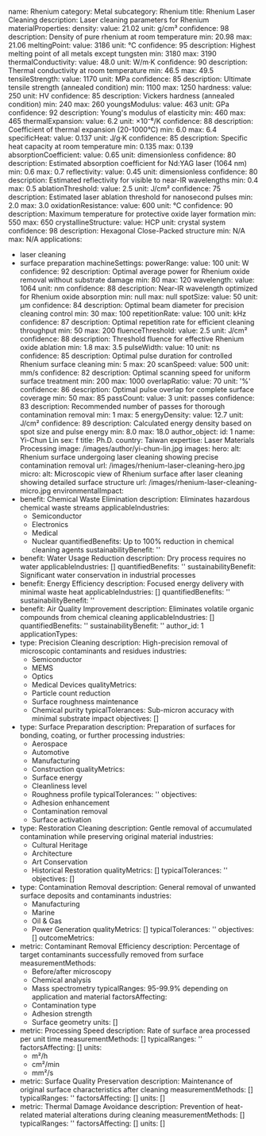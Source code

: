 name: Rhenium
category: Metal
subcategory: Rhenium
title: Rhenium Laser Cleaning
description: Laser cleaning parameters for Rhenium
materialProperties:
  density:
    value: 21.02
    unit: g/cm³
    confidence: 98
    description: Density of pure rhenium at room temperature
    min: 20.98
    max: 21.06
  meltingPoint:
    value: 3186
    unit: °C
    confidence: 95
    description: Highest melting point of all metals except tungsten
    min: 3180
    max: 3190
  thermalConductivity:
    value: 48.0
    unit: W/m·K
    confidence: 90
    description: Thermal conductivity at room temperature
    min: 46.5
    max: 49.5
  tensileStrength:
    value: 1170
    unit: MPa
    confidence: 85
    description: Ultimate tensile strength (annealed condition)
    min: 1100
    max: 1250
  hardness:
    value: 250
    unit: HV
    confidence: 85
    description: Vickers hardness (annealed condition)
    min: 240
    max: 260
  youngsModulus:
    value: 463
    unit: GPa
    confidence: 92
    description: Young's modulus of elasticity
    min: 460
    max: 465
  thermalExpansion:
    value: 6.2
    unit: ×10⁻⁶/K
    confidence: 88
    description: Coefficient of thermal expansion (20-1000°C)
    min: 6.0
    max: 6.4
  specificHeat:
    value: 0.137
    unit: J/g·K
    confidence: 85
    description: Specific heat capacity at room temperature
    min: 0.135
    max: 0.139
  absorptionCoefficient:
    value: 0.65
    unit: dimensionless
    confidence: 80
    description: Estimated absorption coefficient for Nd:YAG laser (1064 nm)
    min: 0.6
    max: 0.7
  reflectivity:
    value: 0.45
    unit: dimensionless
    confidence: 80
    description: Estimated reflectivity for visible to near-IR wavelengths
    min: 0.4
    max: 0.5
  ablationThreshold:
    value: 2.5
    unit: J/cm²
    confidence: 75
    description: Estimated laser ablation threshold for nanosecond pulses
    min: 2.0
    max: 3.0
  oxidationResistance:
    value: 600
    unit: °C
    confidence: 90
    description: Maximum temperature for protective oxide layer formation
    min: 550
    max: 650
  crystallineStructure:
    value: HCP
    unit: crystal system
    confidence: 98
    description: Hexagonal Close-Packed structure
    min: N/A
    max: N/A
applications:
- laser cleaning
- surface preparation
machineSettings:
  powerRange:
    value: 100
    unit: W
    confidence: 92
    description: Optimal average power for Rhenium oxide removal without substrate
      damage
    min: 80
    max: 120
  wavelength:
    value: 1064
    unit: nm
    confidence: 88
    description: Near-IR wavelength optimized for Rhenium oxide absorption
    min: null
    max: null
  spotSize:
    value: 50
    unit: μm
    confidence: 84
    description: Optimal beam diameter for precision cleaning control
    min: 30
    max: 100
  repetitionRate:
    value: 100
    unit: kHz
    confidence: 87
    description: Optimal repetition rate for efficient cleaning throughput
    min: 50
    max: 200
  fluenceThreshold:
    value: 2.5
    unit: J/cm²
    confidence: 88
    description: Threshold fluence for effective Rhenium oxide ablation
    min: 1.8
    max: 3.5
  pulseWidth:
    value: 10
    unit: ns
    confidence: 85
    description: Optimal pulse duration for controlled Rhenium surface cleaning
    min: 5
    max: 20
  scanSpeed:
    value: 500
    unit: mm/s
    confidence: 82
    description: Optimal scanning speed for uniform surface treatment
    min: 200
    max: 1000
  overlapRatio:
    value: 70
    unit: '%'
    confidence: 86
    description: Optimal pulse overlap for complete surface coverage
    min: 50
    max: 85
  passCount:
    value: 3
    unit: passes
    confidence: 83
    description: Recommended number of passes for thorough contamination removal
    min: 1
    max: 5
  energyDensity:
    value: 12.7
    unit: J/cm²
    confidence: 89
    description: Calculated energy density based on spot size and pulse energy
    min: 8.0
    max: 18.0
author_object:
  id: 1
  name: Yi-Chun Lin
  sex: f
  title: Ph.D.
  country: Taiwan
  expertise: Laser Materials Processing
  image: /images/author/yi-chun-lin.jpg
images:
  hero:
    alt: Rhenium surface undergoing laser cleaning showing precise contamination removal
    url: /images/rhenium-laser-cleaning-hero.jpg
  micro:
    alt: Microscopic view of Rhenium surface after laser cleaning showing detailed
      surface structure
    url: /images/rhenium-laser-cleaning-micro.jpg
environmentalImpact:
- benefit: Chemical Waste Elimination
  description: Eliminates hazardous chemical waste streams
  applicableIndustries:
  - Semiconductor
  - Electronics
  - Medical
  - Nuclear
  quantifiedBenefits: Up to 100% reduction in chemical cleaning agents
  sustainabilityBenefit: ''
- benefit: Water Usage Reduction
  description: Dry process requires no water
  applicableIndustries: []
  quantifiedBenefits: ''
  sustainabilityBenefit: Significant water conservation in industrial processes
- benefit: Energy Efficiency
  description: Focused energy delivery with minimal waste heat
  applicableIndustries: []
  quantifiedBenefits: ''
  sustainabilityBenefit: ''
- benefit: Air Quality Improvement
  description: Eliminates volatile organic compounds from chemical cleaning
  applicableIndustries: []
  quantifiedBenefits: ''
  sustainabilityBenefit: ''
author_id: 1
applicationTypes:
- type: Precision Cleaning
  description: High-precision removal of microscopic contaminants and residues
  industries:
  - Semiconductor
  - MEMS
  - Optics
  - Medical Devices
  qualityMetrics:
  - Particle count reduction
  - Surface roughness maintenance
  - Chemical purity
  typicalTolerances: Sub-micron accuracy with minimal substrate impact
  objectives: []
- type: Surface Preparation
  description: Preparation of surfaces for bonding, coating, or further processing
  industries:
  - Aerospace
  - Automotive
  - Manufacturing
  - Construction
  qualityMetrics:
  - Surface energy
  - Cleanliness level
  - Roughness profile
  typicalTolerances: ''
  objectives:
  - Adhesion enhancement
  - Contamination removal
  - Surface activation
- type: Restoration Cleaning
  description: Gentle removal of accumulated contamination while preserving original
    material
  industries:
  - Cultural Heritage
  - Architecture
  - Art Conservation
  - Historical Restoration
  qualityMetrics: []
  typicalTolerances: ''
  objectives: []
- type: Contamination Removal
  description: General removal of unwanted surface deposits and contaminants
  industries:
  - Manufacturing
  - Marine
  - Oil & Gas
  - Power Generation
  qualityMetrics: []
  typicalTolerances: ''
  objectives: []
outcomeMetrics:
- metric: Contaminant Removal Efficiency
  description: Percentage of target contaminants successfully removed from surface
  measurementMethods:
  - Before/after microscopy
  - Chemical analysis
  - Mass spectrometry
  typicalRanges: 95-99.9% depending on application and material
  factorsAffecting:
  - Contamination type
  - Adhesion strength
  - Surface geometry
  units: []
- metric: Processing Speed
  description: Rate of surface area processed per unit time
  measurementMethods: []
  typicalRanges: ''
  factorsAffecting: []
  units:
  - m²/h
  - cm²/min
  - mm²/s
- metric: Surface Quality Preservation
  description: Maintenance of original surface characteristics after cleaning
  measurementMethods: []
  typicalRanges: ''
  factorsAffecting: []
  units: []
- metric: Thermal Damage Avoidance
  description: Prevention of heat-related material alterations during cleaning
  measurementMethods: []
  typicalRanges: ''
  factorsAffecting: []
  units: []
